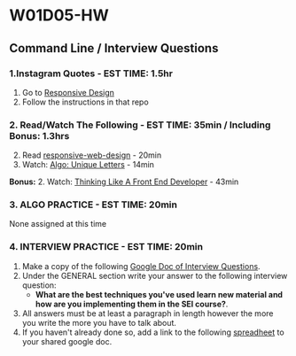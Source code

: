 # W01D05-HW

## Command Line / Interview Questions

### 1.Instagram Quotes - EST TIME: 1.5hr

1. Go to [Responsive Design](./responsive-design)
2. Follow the instructions in that repo


### 2. Read/Watch The Following - EST TIME: 35min / Including Bonus: 1.3hrs
2. Read [responsive-web-design](https://learn.shayhowe.com/advanced-html-css/responsive-web-design/#media-queries) - 20min
4. Watch: [Algo: Unique Letters](https://www.youtube.com/watch?v=EqOd0q_86M8) - 14min


**Bonus:**
2. Watch: [Thinking Like A Front End Developer](https://css-tricks.com/video-screencasts/169-how-to-think-like-a-front-end-developer/) - 43min


### 3. ALGO PRACTICE - EST TIME: 20min

None assigned at this time


### 4.  INTERVIEW PRACTICE - EST TIME: 20min

1.  Make a copy of the following [Google Doc of Interview Questions](https://docs.google.com/document/d/1OWT-tXtIefyneMk6hk3s-gz4wyQx21NapFQ0xfq9JvI/edit?usp=sharing).
2. Under the GENERAL section write your answer to the following interview question: 
   - **What are the best techniques you've used learn new material and how are you implementing them in the SEI course?**.
3. All answers must be at least a paragraph in length however the more you write the more you have to talk about.
4. If you haven't already done so, add a link to the following [spreadheet](https://docs.google.com/spreadsheets/d/1S9-poFULhpext3xjNmuU1g-raZGKkFrODEACrIRFLi0/edit#gid=0) to your shared google doc.
